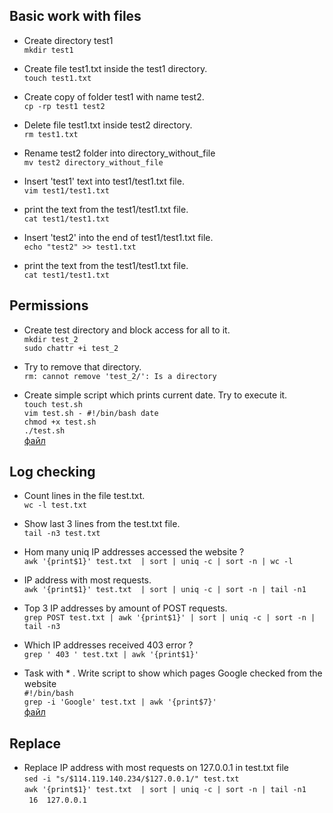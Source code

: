 ## Basic work with files

- Create directory test1  
```mkdir test1```

- Create file test1.txt inside the test1 directory.  
```touch test1.txt```

-   Create copy of folder test1 with name test2.  
```cp -rp test1 test2```

-    Delete file test1.txt inside test2 directory.  
```rm test1.txt```

-    Rename test2 folder into directory_without_file  
```mv test2 directory_without_file```

-    Insert 'test1' text into test1/test1.txt file.  
```vim test1/test1.txt```

-    print the text from the test1/test1.txt file.  
```cat test1/test1.txt```

-    Insert 'test2' into the end of test1/test1.txt file.  
```echo "test2" >> test1.txt```

-    print the text from the test1/test1.txt file.  
```cat test1/test1.txt```


## Permissions

-   Create test directory and block access for all to it.  
```mkdir test_2```  
```sudo chattr +i test_2```

-   Try to remove that directory.  
```rm: cannot remove 'test_2/': Is a directory```  

-   Create simple script which prints current date. Try to execute it.  
```touch test.sh```  
```vim test.sh - #!/bin/bash date```  
```chmod +x test.sh```  
```./test.sh```  
[файл](https://github.com/Vladkr2806/test_ggs/blob/main/test.sh)

## Log checking

-  Count lines in the file test.txt.  
```wc -l test.txt```

- Show last 3 lines from the test.txt file.  
```tail -n3 test.txt```

-  Hom many uniq IP addresses accessed the website ?  
```awk '{print$1}' test.txt  | sort | uniq -c | sort -n | wc -l```

-  IP address with most requests.  
```awk '{print$1}' test.txt  | sort | uniq -c | sort -n | tail -n1 ```

-  Top 3 IP addresses by amount of POST requests.  
```grep POST test.txt | awk '{print$1}' | sort | uniq -c | sort -n | tail -n3```

-  Which IP addresses received 403 error ?  
```grep ' 403 ' test.txt | awk '{print$1}'```

- Task with * . Write script to show which pages Google checked from the website  
```#!/bin/bash```  
```grep -i 'Google' test.txt | awk '{print$7}'```  
[файл](https://github.com/Vladkr2806/test_ggs/blob/main/google_check.sh)  

## Replace

- Replace IP address with most requests on 127.0.0.1 in test.txt file  
```sed -i "s/$114.119.140.234/$127.0.0.1/" test.txt```  
```awk '{print$1}' test.txt  | sort | uniq -c | sort -n | tail -n1```  
``` 16  127.0.0.1```
